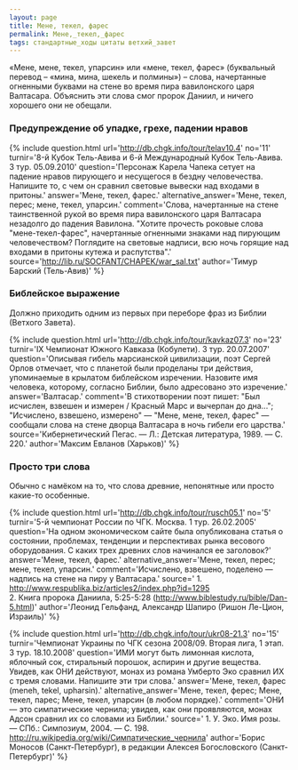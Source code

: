 ```yaml
---
layout: page
title: Мене, текел, фарес
permalink: Мене,_текел,_фарес
tags: стандартные_ходы цитаты ветхий_завет
---
```

&laquo;Мене, мене, текел, упарсин&raquo; или &laquo;мене, текел, фарес&raquo; (буквальный перевод &ndash; &laquo;мина, мина, шекель и полмины&raquo;) &ndash; слова, начертанные огненными буквами на стене во время пира вавилонского царя Валтасара. Объяснить эти слова смог пророк Даниил, и ничего хорошего они не обещали.

### Предупреждение об упадке, грехе, падении нравов 

{% include question.html
url='http://db.chgk.info/tour/telav10.4'
no='11'
turnir='8-й Кубок Тель-Авива и 6-й Международный Кубок Тель-Авива. 3 тур. 05.09.2010'
question='Персонаж Карела Чапека сетует на падение нравов пирующего и несущегося в бездну человечества. Напишите то, с чем он сравнил световые вывески над входами в притоны.'
answer='Мене, текел, фарес.'
alternative_answer='Мене, текел, перес; мене, текел, упарсин.'
comment='Слова, начертанные на стене таинственной рукой во время пира вавилонского царя Валтасара незадолго до падения Вавилона. "Хотите прочесть роковые слова "мене-текел-фарес", начертанные огненными знаками над пирующим человечеством? Поглядите на световые надписи, всю ночь горящие над входами в притоны кутежа и распутства".'
source='http://lib.ru/SOCFANT/CHAPEK/war_sal.txt'
author='Тимур Барский (Тель-Авив)'
 %}

### Библейское выражение 

Должно приходить одним из первых при переборе фраз из Библии (Ветхого Завета).

{% include question.html
url='http://db.chgk.info/tour/kavkaz07.3'
no='23'
turnir='IX Чемпионат Южного Кавказа (Кобулети). 3 тур. 20.07.2007'
question='Описывая гибель марсианской цивилизации, поэт Сергей Орлов отмечает, что с планетой были проделаны три действия, упоминаемые в крылатом библейском изречении. Назовите имя человека, которому, согласно Библии, было адресовано это изречение.'
answer='Валтасар.'
comment='В стихотворении поэт пишет: "Был исчислен, взвешен и измерен / Красный Марс и вычерпан до дна..."; "Исчислено, взвешено, измерено" — "Мене, мене, текел, фарес" — сообщали слова на стене дворца Валтасара в ночь гибели его царства.'
source='Кибернетический Пегас. — Л.: Детская литература, 1989. — С. 220.'
author='Максим Евланов (Харьков)'
 %}

### Просто три слова 

Обычно с намёком на то, что слова древние, непонятные или просто какие-то особенные.

{% include question.html
url='http://db.chgk.info/tour/rusch05.1'
no='5'
turnir='5-й чемпионат России по ЧГК. Москва. 1 тур. 26.02.2005'
question='На одном экономическом сайте была опубликована статья о состоянии, проблемах, тенденции и перспективах рынка весового оборудования. С каких трех древних слов начинался ее заголовок?'
answer='Мене, текел, фарес.'
alternative_answer='Мене, текел, перес; мене, текел, упарсин.'
comment='Исчислено, взвешено, поделено — надпись на стене на пиру у Валтасара.'
source='  1. http://www.respublika.biz/articles2/index.php?id=1295
<br>    2. Книга пророка Даниила, 5:25-5:28 (http://www.biblestudy.ru/bible/Dan-5.html)'
author='Леонид Гельфанд, Александр Шапиро (Ришон Ле-Цион, Израиль)'
 %}

{% include question.html
url='http://db.chgk.info/tour/ukr08-21.3'
no='15'
turnir='Чемпионат Украины по ЧГК сезона 2008/09. Вторая лига, 1 этап. 3 тур. 18.10.2008'
question='ИМИ могут быть лимонная кислота, яблочный сок, стиральный порошок, аспирин и другие вещества. Увидев, как ОНИ действуют, монах из романа Умберто Эко сравнил ИХ с тремя словами. Напишите эти три слова.'
answer='Мене, текел, фарес (meneh, tekel, upharsin).'
alternative_answer='Мене, текел, ферес; Мене, текел, парес; Мене, текел, упарсин (в любом порядке).'
comment='ОНИ — это симпатические чернила; увидев, как они проявляются, монах Адсон сравнил их со словами из Библии.'
source='  1. У. Эко. Имя розы. — СПб.: Симпозиум, 2004. — С. 198. 
<br>    http://ru.wikipedia.org/wiki/Симпатические_чернила'
author='Борис Моносов (Санкт-Петербург), в редакции Алексея Богословского (Санкт-Петербург)'
 %}

  